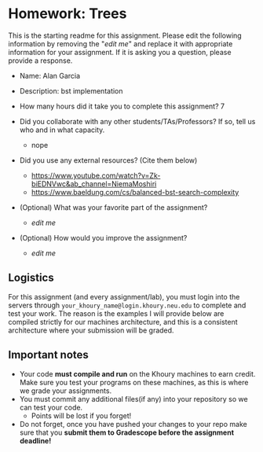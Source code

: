 # Homework: Trees

This is the starting readme for this assignment.  Please edit the following information by removing the "*edit me*" and replace it with appropriate information for your assignment. If it is asking you a question, please provide a response.

- Name: Alan Garcia

- Description: bst implementation

- How many hours did it take you to complete this assignment? 7

- Did you collaborate with any other students/TAs/Professors? If so, tell us who and in what capacity.
  - nope

- Did you use any external resources? (Cite them below)
  - https://www.youtube.com/watch?v=Zk-biEDNVwc&ab_channel=NiemaMoshiri
  - https://www.baeldung.com/cs/balanced-bst-search-complexity

- (Optional) What was your favorite part of the assignment? 
  - *edit me*

- (Optional) How would you improve the assignment? 
  - *edit me*

## Logistics

For this assignment (and every assignment/lab), you must login into the servers through `your_khoury_name@login.khoury.neu.edu` to complete and test your work. The reason is the examples I will provide below are compiled strictly for our machines architecture, and this is a consistent architecture where your submission will be graded.

## Important notes

* Your code **must compile and run** on the Khoury machines to earn credit. Make sure you test your programs on these machines, as this is where we grade your assignments.
* You must commit any additional files(if any) into your repository so we can test your code.
  * Points will be lost if you forget!
* Do not forget, once you have pushed your changes to your repo make sure that you **submit them to Gradescope before the assignment deadline!**


